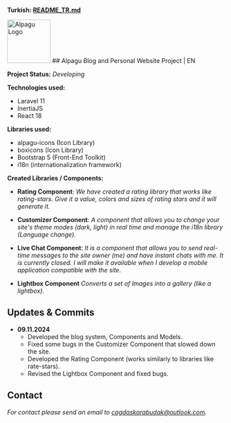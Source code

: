 **Turkish: [README_TR.md](README_TR.md)**

<img src="https://alpagu.net/alpagu.webp" width="100" alt="Alpagu Logo"> ## Alpagu Blog and Personal Website Project | EN

**Project Status:** *Developing*

**Technologies used:**
- Laravel 11
- InertiaJS
- React 18

**Libraries used:**
- alpagu-icons (Icon Library)
- boxicons (Icon Library)
- Bootstrap 5 (Front-End Toolkit)
- i18n (internationalization framework)

 **Created Libraries / Components:**
- **Rating Component**:
	*We have created a rating library that works like rating-stars. Give it a value, colors and sizes of rating stars and it will generate it.*
	
- **Customizer Component**:
	*A component that allows you to change your site's theme modes (dark, light) in real time and manage the i18n library (Language change).*
	
- **Live Chat Component**:
	*It is a component that allows you to send real-time messages to the site owner (me) and have instant chats with me. It is currently closed. I will make it available when I develop a mobile application compatible with the site.*

- **Lightbox Component**
	*Converts a set of Images into a gallery (like a lightbox).*

## Updates & Commits

- **09.11.2024**
	- Developed the blog system, Components and Models.
	- Fixed some bugs in the Customizer Component that slowed down the site.
	- Developed the Rating Component (works similarly to libraries like rate-stars).
	- Revised the Lightbox Component and fixed bugs.

## Contact
*For contact please send an email to [cagdaskarabudak@outlook.com](mailto:cagdaskarabudak@outlook.com).*